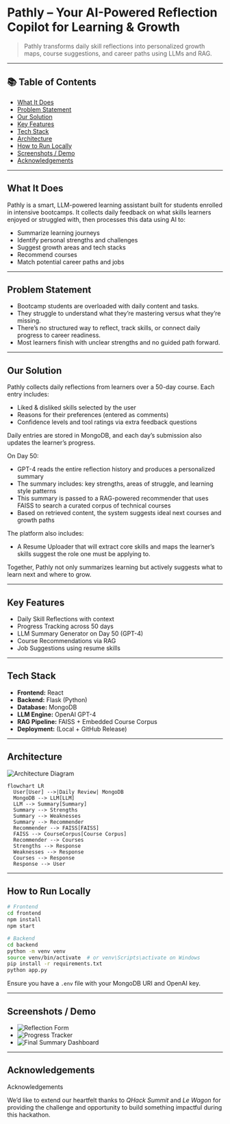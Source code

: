 # Pathly – Your AI-Powered Reflection Copilot for Learning & Growth


> Pathly transforms daily skill reflections into personalized growth maps, course suggestions, and career paths using LLMs and RAG.


---

## 📚 Table of Contents

- [What It Does](#what-it-does)
- [Problem Statement](#problem-statement)
- [Our Solution](#our-solution)
- [Key Features](#key-features)
- [Tech Stack](#tech-stack)
- [Architecture](#architecture)
- [How to Run Locally](#how-to-run-locally)
- [Screenshots / Demo](#screenshots--demo)
- [Acknowledgements](#acknowledgements)


---

## What It Does
Pathly is a smart, LLM-powered learning assistant built for students enrolled in intensive bootcamps. It collects daily feedback on what skills learners enjoyed or struggled with, then processes this data using AI to:

- Summarize learning journeys
- Identify personal strengths and challenges
- Suggest growth areas and tech stacks
- Recommend courses
- Match potential career paths and jobs


---

## Problem Statement
- Bootcamp students are overloaded with daily content and tasks.
- They struggle to understand what they’re mastering versus what they’re missing.
- There’s no structured way to reflect, track skills, or connect daily progress to career readiness.
- Most learners finish with unclear strengths and no guided path forward.

---

## Our Solution
Pathly collects daily reflections from learners over a 50-day course. Each entry includes:
- Liked & disliked skills selected by the user
- Reasons for their preferences (entered as comments)
- Confidence levels and tool ratings via extra feedback questions

Daily entries are stored in MongoDB, and each day’s submission also updates the learner’s progress.

On Day 50:
- GPT-4 reads the entire reflection history and produces a personalized summary
- The summary includes: key strengths, areas of struggle, and learning style patterns
- This summary is passed to a RAG-powered recommender that uses FAISS to search a curated corpus of technical courses
- Based on retrieved content, the system suggests ideal next courses and growth paths

The platform also includes:
- A Resume Uploader that will extract core skills and maps the learner’s skills suggest the role one must be applying to.

Together, Pathly not only summarizes learning but actively suggests what to learn next and where to grow.

---

## Key Features
- Daily Skill Reflections with context
- Progress Tracking across 50 days
- LLM Summary Generator on Day 50 (GPT-4)
- Course Recommendations via RAG
- Job Suggestions using resume skills 

---

## Tech Stack
- **Frontend:** React
- **Backend:** Flask (Python)
- **Database:** MongoDB 
- **LLM Engine:** OpenAI GPT-4
- **RAG Pipeline:** FAISS + Embedded Course Corpus
- **Deployment:** (Local + GitHub Release)

---

## Architecture
![Architecture Diagram](./assets/architecture-pathly.png)

```mermaid
flowchart LR
  User[User] -->|Daily Review| MongoDB
  MongoDB --> LLM[LLM]
  LLM --> Summary[Summary]
  Summary --> Strengths
  Summary --> Weaknesses
  Summary --> Recommender
  Recommender --> FAISS[FAISS]
  FAISS --> CourseCorpus[Course Corpus]
  Recommender --> Courses
  Strengths --> Response
  Weaknesses --> Response
  Courses --> Response
  Response --> User
```

---

## How to Run Locally
```bash
# Frontend
cd frontend
npm install
npm start

# Backend
cd backend
python -m venv venv
source venv/bin/activate  # or venv\Scripts\activate on Windows
pip install -r requirements.txt
python app.py
```
Ensure you have a `.env` file with your MongoDB URI and OpenAI key.

---

## Screenshots / Demo
- ![Reflection Form](./assets/screenshot-form.png)
- ![Progress Tracker](./assets/screenshot-progress.png)
- ![Final Summary Dashboard](./assets/screenshot-summary.png)



---

## Acknowledgements
Acknowledgements

We’d like to extend our heartfelt thanks to *QHack Summit* and *Le Wagon* for providing the challenge and opportunity to build something impactful during this hackathon.


